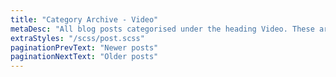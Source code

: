 ```yaml
---
title: "Category Archive - Video"
metaDesc: "All blog posts categorised under the heading Video. These are updated on a regular basis so do check back for updates."
extraStyles: "/scss/post.scss"
paginationPrevText: "Newer posts"
paginationNextText: "Older posts"
---
```

